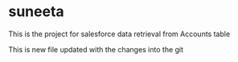 # suneeta

This is the project for salesforce data retrieval from Accounts table


This is new file updated with the changes into the git 
